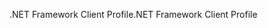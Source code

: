 <span data-ttu-id="97900-101">.NET Framework Client Profile</span><span class="sxs-lookup"><span data-stu-id="97900-101">.NET Framework Client Profile</span></span>